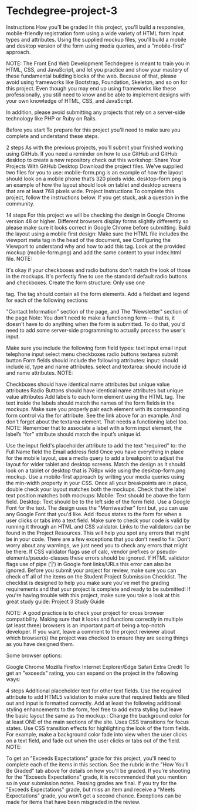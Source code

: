 # Techdegree-project-3
Instructions
How you'll be graded
In this project, you'll build a responsive, mobile-friendly registration form using a wide variety of HTML form input types and attributes. Using the supplied mockup files, you'll build a mobile and desktop version of the form using media queries, and a "mobile-first" approach.

NOTE: The Front End Web Development Techdegree is meant to train you in HTML, CSS, and JavaScript, and let you practice and show your mastery of these fundamental building blocks of the web. Because of that, please avoid using frameworks like Bootstrap, Foundation, Skeleton, and so on for this project. Even though you may end up using frameworks like these professionally, you still need to know and be able to implement designs with your own knowledge of HTML, CSS, and JavaScript.

In addition, please avoid submitting any projects that rely on a server-side technology like PHP or Ruby on Rails.

Before you start
To prepare for this project you'll need to make sure you complete and understand these steps.

 2 steps
As with the previous projects, you'll submit your finished working using GitHub. If you need a reminder on how to use GitHub and GitHub desktop to create a new repository check out this workshop: Share Your Projects WIth GitHub Desktop
Download the project files. We've supplied two files for you to use:
mobile-form.png is an example of how the layout should look on a mobile phone that’s 320 pixels wide.
desktop-form.png is an example of how the layout should look on tablet and desktop screens that are at least 768 pixels wide.
Project Instructions
To complete this project, follow the instructions below. If you get stuck, ask a question in the community.

 14 steps
For this project we will be checking the design in Google Chrome version 48 or higher. Different browsers display forms slightly differently so please make sure it looks correct in Google Chrome before submitting.
Build the layout using a mobile first design:
Make sure the HTML file includes the viewport meta tag in the head of the document, see Configuring the Viewport to understand why and how to add this tag.
Look at the provided mockup (mobile-form.png) and add the same content to your index.html file.
NOTE:

It's okay if your checkboxes and radio buttons don't match the look of those in the mockups. It's perfectly fine to use the standard default radio buttons and checkboxes.
Create the form structure:
Only use one <form> tag. The <form> tag should contain all the form elements. Add a fieldset and legend for each of the following sections:

"Contact Information" section of the page, and
The "Newsletter" section of the page
Note: You don't need to make a functioning form -- that is, it doesn't have to do anything when the form is submitted. To do that, you'd need to add some server-side programming to actually process the user's input.

Make sure you include the following form field types:
text input
email input
telephone input
select menu
checkboxes
radio buttons
textarea
submit button
Form fields should include the following attributes:
input: should include id, type and name attributes.
select and textarea: should include id and name attributes.
NOTE:

Checkboxes should have identical name attributes but unique value attributes
Radio Buttons should have identical name attributes but unique value attributes
Add labels to each form element using the HTML <label> tag. The text inside the labels should match the names of the form fields in the mockups.
Make sure you properly pair each <label> element with its corresponding form control via the for attribute. See the link above for an example. And don't forget about the textarea element. That needs a functioning label too.
NOTE: Remember that to associate a label with a form input element, the label’s “for” attribute should match the input’s unique id.

Use the input field's placeholder attribute to add the text "required" to:
the Full Name field
the Email address field
Once you have everything in place for the mobile layout, use a media query to add a breakpoint to adjust the layout for wider tablet and desktop screens.
Match the design as it should look on a tablet or desktop that is 768px wide using the desktop-form.png mockup.
Use a mobile-first approach by writing your media queries using the min-width property in your CSS.
Once all your breakpoints are in place, double check your layout matches both the mockups.
Check that the label text position matches both mockups:
Mobile: Text should be above the form field.
Desktop: Text should be to the left side of the form field.
Use a Google Font for the text. The design uses the "Merriweather" font but, you can use any Google Font that you'd like.
Add :focus states to the form for when a user clicks or tabs into a text field.
Make sure to check your code is valid by running it through an HTML and CSS validator.
Links to the validators can be found in the Project Resources. This will help you spot any errors that might be in your code.
There are a few exceptions that you don’t need to fix:
Don’t worry about any warnings, we just need you to check any errors that might be there.
If CSS validator flags use of calc, vendor prefixes or pseudo-elements/pseudo-classes these errors should be ignored.
If HTML validator flags use of pipe (‘|’) in Google font links/URLs this error can also be ignored.
Before you submit your project for review, make sure you can check off all of the items on the Student Project Submission Checklist. The checklist is designed to help you make sure you’ve met the grading requirements and that your project is complete and ready to be submitted!
If you're having trouble with this project, make sure you take a look at this great study guide:
Project 3 Study Guide

NOTE: A good practice is to check your project for cross browser compatibility. Making sure that it looks and functions correctly in multiple (at least three) browsers is an important part of being a top-notch developer. If you want, leave a comment to the project reviewer about which browser(s) the project was checked to ensure they are seeing things as you have designed them.

Some browser options:

Google Chrome
Mozilla Firefox
Internet Explorer/Edge
Safari
Extra Credit
To get an "exceeds" rating, you can expand on the project in the following ways:

 4 steps
Additional placeholder text for other text fields.
Use the required attribute to add HTML5 validation to make sure that required fields are filled out and input is formatted correctly.
Add at least the following additional styling enhancements to the form, feel free to add extra styling but leave the basic layout the same as the mockup.:
Change the background color for at least ONE of the main sections of the site.
Uses CSS transitions for focus states.
Use CSS transition effects for highlighting the look of the form fields.
For example, make a background color fade into view when the user clicks on a text field, and fade out when the user clicks or tabs out of the field.
NOTE:

To get an "Exceeds Expectations" grade for this project, you'll need to complete each of the items in this section. See the rubric in the "How You'll Be Graded" tab above for details on how you'll be graded.
If you’re shooting for the "Exceeds Expectations" grade, it is recommended that you mention so in your submission notes.
Passing grades are final. If you try for the "Exceeds Expectations" grade, but miss an item and receive a “Meets Expectations” grade, you won’t get a second chance. Exceptions can be made for items that have been misgraded in the review.
